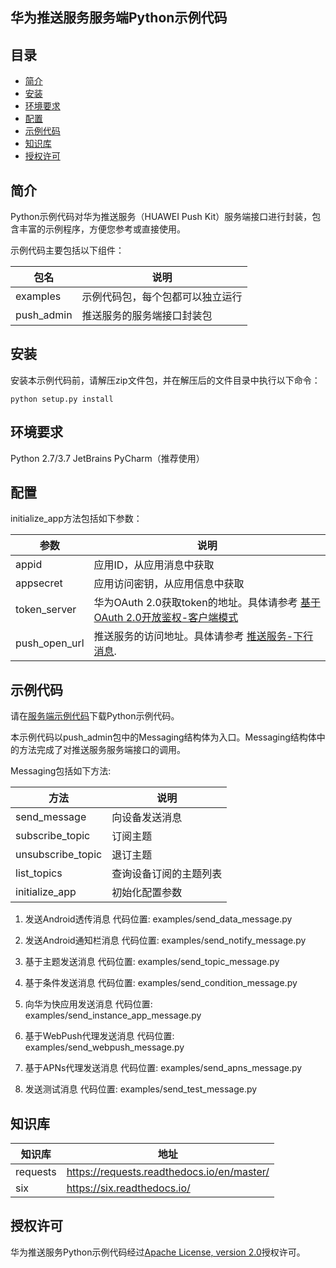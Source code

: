 ## 华为推送服务服务端Python示例代码

## 目录
 * [简介](#简介)
 * [安装](#安装)
 * [环境要求](#环境要求)
 * [配置](#配置)
 * [示例代码](#示例代码)
 * [知识库](#知识库)
 * [授权许可](#授权许可)
 
## 简介

Python示例代码对华为推送服务（HUAWEI Push Kit）服务端接口进行封装，包含丰富的示例程序，方便您参考或直接使用。

示例代码主要包括以下组件：

| 包名     |    说明 |
| ----------   |    ------------|
| examples     |    示例代码包，每个包都可以独立运行 |
| push_admin   |    推送服务的服务端接口封装包 |
	
## 安装

安装本示例代码前，请解压zip文件包，并在解压后的文件目录中执行以下命令：
```
python setup.py install
```

## 环境要求
Python 2.7/3.7
JetBrains PyCharm（推荐使用）


## 配置 
initialize_app方法包括如下参数：

| 参数      |    说明 |
| -------------  |   ------------------------------------------------------------------------- |
| appid          |    应用ID，从应用消息中获取 |
| appsecret      |    应用访问密钥，从应用信息中获取 |
| token_server   |    华为OAuth 2.0获取token的地址。具体请参考 [基于OAuth 2.0开放鉴权-客户端模式](https://developer.huawei.com/consumer/cn/doc/development/parts-Guides/generating_app_level_access_token) |
| push_open_url  |    推送服务的访问地址。具体请参考 [推送服务-下行消息](https://developer.huawei.com/consumer/cn/doc/development/HMS-References/push-sendapi).|


## 示例代码
请在[服务端示例代码](https://developer.huawei.com/consumer/cn/doc/development/HMSCore-Examples-V5/server-sample-code-0000001050986079-V5)下载Python示例代码。

本示例代码以push_admin包中的Messaging结构体为入口。Messaging结构体中的方法完成了对推送服务服务端接口的调用。

Messaging包括如下方法:

| 方法             |     说明
| -----------------   |     --------------------------------------------------- |
| send_message        |     向设备发送消息 |
| subscribe_topic     |     订阅主题 |
| unsubscribe_topic   |     退订主题 |
| list_topics         |     查询设备订阅的主题列表 |
| initialize_app      |     初始化配置参数 |


1) 发送Android透传消息
代码位置: examples/send_data_message.py

2) 发送Android通知栏消息
代码位置: examples/send_notify_message.py

3) 基于主题发送消息
代码位置: examples/send_topic_message.py

4) 基于条件发送消息
代码位置: examples/send_condition_message.py

5) 向华为快应用发送消息
代码位置: examples/send_instance_app_message.py

6) 基于WebPush代理发送消息
代码位置: examples/send_webpush_message.py

7) 基于APNs代理发送消息
代码位置: examples/send_apns_message.py

8) 发送测试消息
代码位置: examples/send_test_message.py

## 知识库
| 知识库             |     地址
| -----------------   |     --------------------------------------------------- |
| requests            |     https://requests.readthedocs.io/en/master/ |
| six                 |     https://six.readthedocs.io/   |

## 授权许可
华为推送服务Python示例代码经过[Apache License, version 2.0](http://www.apache.org/licenses/LICENSE-2.0)授权许可。
